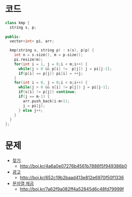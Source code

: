 # 코드
```cpp
class kmp {
  string s, p;
  
public:
  vector<int> pi, arr;

  kmp(string s, string p) : s(s), p(p) {
    int n = s.size(), m = p.size();
    pi.resize(m);
    for(int i = 1, j = 0;i < m;i++) {
      while(j > 0 && p[i] !=  p[j]) j = pi[j-1];
      if(p[i] == p[j]) pi[i] = ++j;
    }
    for(int i = 0, j = 0;i < n;i++) {
      while(j > 0 && s[i] != p[j]) j = pi[j-1];
      if(s[i] != p[j]) continue;
      if(j == m-1) {
        arr.push_back(i-m+1);
        j = pi[j];
      } else j++;
    }
  }
};
```

# 문제
* [찾기](https://boj.kr/1786)
  * http://boj.kr/4a6a0e07276b4561b7886f5f949386b0
* [광고](https://boj.kr/1305)
  * http://boj.kr/652c19b2baad413e812e6970f50f1336
* [문자열 제곱](https://boj.kr/4354)
  * http://boj.kr/7a62f9a082ff4a52845d6c48fd79999f